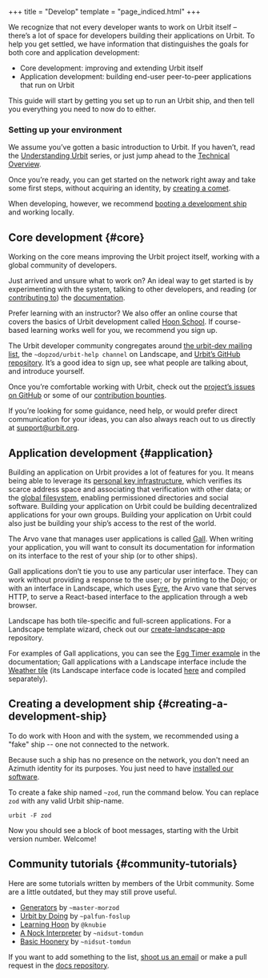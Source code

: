 +++
title = "Develop"
template = "page_indiced.html"
+++

We recognize that not every developer wants to work on Urbit itself – there’s a lot of space for developers building their applications on Urbit. To help you get settled, we have information that distinguishes the goals for both core and application development:

- Core development: improving and extending Urbit itself
- Application development: building end-user peer-to-peer applications that run on Urbit

This guide will start by getting you set up to run an Urbit ship, and then tell you everything you need to now do to either.

### Setting up your environment

We assume you’ve gotten a basic introduction to Urbit. If you haven’t, read the [Understanding Urbit](@/understanding-urbit/_index.md) series, or just jump ahead to the [Technical Overview](@/understanding-urbit/technical-overview.md).

Once you’re ready, you can get started on the network right away and take some first steps, without acquiring an identity, by [creating a comet](@/operations.md#creating-a-comet).

When developing, however, we recommend [booting a development ship](#creating-a-development-ship) and working locally.

## Core development {#core}

Working on the core means improving the Urbit project itself, working with a global community of developers. 

Just arrived and unsure what to work on? An ideal way to get started is by experimenting with the system, talking to other developers, and reading (or [contributing to](https://github.com/urbit/docs)) the [documentation](/docs/).

Prefer learning with an instructor? We also offer an online course that covers the basics of Urbit development called [Hoon School](@/hoonschool.md). If course-based learning works well for you, we recommend you sign up.

The Urbit developer community congregates around [the urbit-dev mailing list](https://groups.google.com/a/urbit.org/forum/#!forum/dev), the `~dopzod/urbit-help channel` on Landscape, and [Urbit’s GitHub repository](https://github.com/urbit/urbit). It’s a good idea to sign up, see what people are talking about, and introduce yourself.

Once you’re comfortable working with Urbit, check out the [project’s issues on GitHub](https://github.com/urbit/urbit/issues) or some of our [contribution bounties](https://grants.urbit.org/).

If you’re looking for some guidance, need help, or would prefer direct communication for your ideas, you can also always reach out to us directly at [support@urbit.org](mailto:support@urbit.org).

## Application development {#application}

Building an application on Urbit provides a lot of features for you. It means being able to leverage its [personal key infrastructure](https://azimuth.network/), which verifies its scarce address space and associating that verification with other data; or the [global filesystem](@/docs/arvo/clay.md), enabling permissioned directories and social software. Building your application on Urbit could be building decentralized applications for your own groups. Building your application on Urbit could also just be building your ship’s access to the rest of the world.

The Arvo vane that manages user applications is called [Gall](@/docs/hoon/hoon-tutorial/gall.md). When writing your application, you will want to consult its documentation for information on its interface to the rest of your ship (or to other ships).

Gall applications don’t tie you to use any particular user interface. They can work without providing a response to the user; or by printing to the Dojo; or with an interface in Landscape, which uses [Eyre](@/docs/arvo/eyre.md), the Arvo vane that serves HTTP, to serve a React-based interface to the application through a web browser.

Landscape has both tile-specific and full-screen applications. For a Landscape template wizard, check out our [create-landscape-app](https://github.com/urbit/create-landscape-app) repository.

For examples of Gall applications, you can see the [Egg Timer example](@/docs/hoon/hoon-tutorial/egg-timer.md) in the documentation; Gall applications with a Landscape interface include the [Weather tile](https://github.com/urbit/urbit/blob/master/pkg/arvo/app/weather.hoon) (its Landscape interface code is located [here](https://github.com/urbit/urbit/blob/master/pkg/interface/weather/tile/tile.js) and compiled separately).

## Creating a development ship {#creating-a-development-ship}

To do work with Hoon and with the system, we recommended using a "fake" ship -- one not connected to the network.

Because such a ship has no presence on the network, you don't need an Azimuth identity for its purposes. You just need to have [installed our software](/install).

To create a fake ship named `~zod`, run the command below. You can replace `zod` with any valid Urbit ship-name.

```
urbit -F zod
```

Now you should see a block of boot messages, starting with the Urbit version number. Welcome!

## Community tutorials {#community-tutorials}

Here are some tutorials written by members of the Urbit community. Some are a little outdated, but they may still prove useful.

- [Generators](https://github.com/joemfb/mardev/tree/master/docs/gen) by `~master-morzod`
- [Urbit by Doing](https://github.com/Fang-/Urbit-By-Doing) by `~palfun-foslup`
- [Learning Hoon](https://github.com/knubie/learning-hoon) by `@knubie`
- [A Nock Interpreter](https://jtobin.io/nock) by `~nidsut-tomdun`
- [Basic Hoonery](https://jtobin.io/basic-hoonery) by `~nidsut-tomdun`

If you want to add something to the list, [shoot us an email](mailto:support@urbit.org) or make a pull request in the [docs repository](https://github.com/urbit/docs).